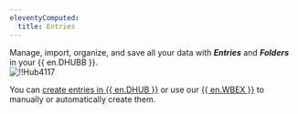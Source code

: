 ```yaml
---
eleventyComputed:
  title: Entries
---
```

Manage, import, organize, and save all your data with ***Entries*** and ***Folders*** in your {{ en.DHUBB }}.  
![!!Hub4117](https://webdevolutions.azureedge.net/docs/en/hub/Hub4117.png)  

You can [create entries in {{ en.DHUB }}](/hub/web-interface/entries/create-entries-manually/) or use our [{{ en.WBEX }}](/hub/dwl/using-devolutions-web-login/) to manually or automatically create them. 
